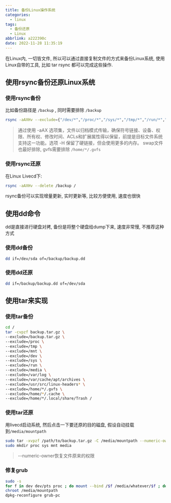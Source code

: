 ```yaml
---
title: 备份Linux操作系统
categories:
  - linux
tags:
  - 备份还原
  - Linux
abbrlink: a222390c
date: 2022-11-28 11:35:19
---
```


在Linux内, 一切皆文件, 所以可以通过直接复制文件的方式来备份Linux系统, 使用Linux自带的工具, 比如 tar rsync 都可以完成这些操作.

## 使用rsync备份还原Linux系统

### 使用rsync备份

比如备份路径是 `/backup` , 同时需要排除 `/backup`

```bash
rsync -aAXHv --exclude={"/dev/*","/proc/*","/sys/*","/tmp/*","/run/*","/mnt/*","/media/*","/lost+found", "/backup"} --delete / /backup
```

> 通过使用 -aAX 选项集，文件以归档模式传输，确保符号链接、设备、权限、所有权、修改时间、ACLs和扩展属性得以保留，前提是目标文件系统支持这一功能。选项 -H 保留了硬链接，但会使用更多的内存。
> swap文件也最好排除, gvfs需要排除 `/home/*/.gvfs`

### 使用rsync还原

在Linux Livecd下:

```bash
rsync -aAXHv --delete /backup /
```

rsync备份可以实现增量更新, 实时更新等, 比较方便使用, 速度也很快

## 使用dd命令

dd是直接进行硬盘对拷, 备份是将整个硬盘给dump下来, 速度非常慢, 不推荐这种方式

### 使用dd备份

```bash
dd if=/dev/sda of=/backup/backup.dd
```

### 使用dd还原

```bash
dd if=/backup/backup.dd of=/dev/sda
```

## 使用tar来实现

### 使用tar备份

```bash
cd /
tar -cvpzf backup.tar.gz \
--exclude=/backup.tar.gz \
--exclude=/proc \
--exclude=/tmp \
--exclude=/mnt \
--exclude=/dev \
--exclude=/sys \
--exclude=/run \ 
--exclude=/media \ 
--exclude=/var/log \
--exclude=/var/cache/apt/archives \
--exclude=/usr/src/linux-headers* \ 
--exclude=/home/*/.gvfs \
--exclude=/home/*/.cache \ 
--exclude=/home/*/.local/share/Trash /
```

### 使用tar还原

用livecd启动系统, 然后点击一下要还原的目的磁盘, 假设自动挂载到`/media/mountpath`

```bash
sudo tar -xvpzf /path/to/backup.tar.gz -C /media/mountpath --numeric-owner
sudo mkdir proc sys mnt media
```

> --numeric-owner恢复文件原来的权限

### 修复grub

```bash
sudo -s
for f in dev dev/pts proc ; do mount --bind /$f /media/whatever/$f ; done
chroot /media/mountpath
dpkg-reconfigure grub-pc
```
